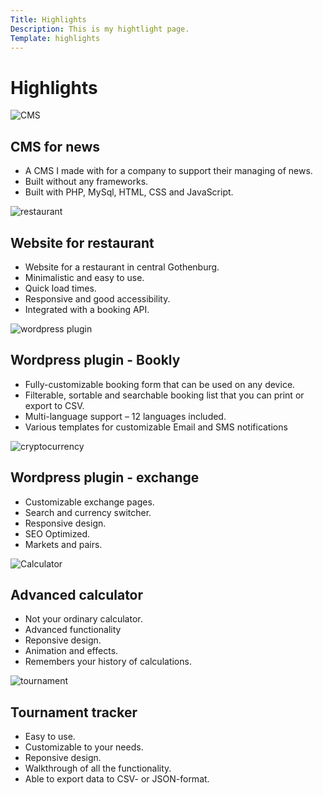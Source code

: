 ```yaml
---
Title: Highlights
Description: This is my hightlight page.
Template: highlights
---
```


Highlights
==========================

<div class="project-article">
    <picture>
            <source media="(min-width: 668px)" srcset="../projekt/image/projects/CMS.jpg&w=500" alt="CMS">
            <source media="(min-width: 376px)" srcset="../projekt/image/projects/CMS.jpg&w=300" alt="CMS"> 
            <img src="../projekt/image/projects/CMS.jpg&h=300" alt="CMS">
        </picture>
    <h2>CMS for news</h2>
    <ul>
        <li>A CMS I made with for a company to support their managing of news.</li>
        <li>Built without any frameworks.</li>
        <li>Built with PHP, MySql, HTML, CSS and JavaScript.</li>
    </ul>
</div>

<div class="project-article">
    <picture>
            <source media="(min-width: 668px)" srcset="../projekt/image/projects/restaurant.jpg&w=350" alt="restaurant">
            <source media="(min-width: 376px)" srcset="../projekt/image/projects/restaurant.jpg&w=300" alt="restaurant"> 
            <img src="../projekt/image/projects/restaurant.jpg&w=300" alt="restaurant">
        </picture>
    <h2>Website for restaurant</h2>
    <ul>
        <li>Website for a restaurant in central Gothenburg.</li>
        <li>Minimalistic and easy to use. </li>
        <li>Quick load times.</li>
        <li>Responsive and good accessibility.</li>
        <li>Integrated with a booking API.</li>
    </ul>
</div>

<div class="project-article">
   <picture>
            <source media="(min-width: 668px)" srcset="../projekt/image/projects/wordpress_plugin.jpg&w=450" alt="wordpress plugin">
            <source media="(min-width: 376px)" srcset="../projekt/image/projects/wordpress_plugin.jpg&w=300" alt="wordpress plugin"> 
            <img src="../projekt/image/projects/wordpress_plugin.jpg&w=500" alt="wordpress plugin">
    </picture>
    <h2>Wordpress plugin - Bookly</h2>
    <ul>
        <li>Fully-customizable booking form that can be used on any device.</li>
        <li>Filterable, sortable and searchable booking list that you can print or export to CSV.</li>
        <li>Multi-language support – 12 languages included.</li>
        <li>Various templates for customizable Email and SMS notifications</li>
    </ul>
</div>

<div class="project-article">
    <picture>
            <source media="(min-width: 668px)" srcset="../projekt/image/projects/cryptocurrency.jpg&w=450" alt="cryptocurrency">
            <source media="(min-width: 376px)" srcset="../projekt/image/projects/cryptocurrency.jpg&w=300" alt="cryptocurrency"> 
            <img src="../projekt/image/projects/cryptocurrency.jpg&w=500" alt="cryptocurrency">
    </picture>
    <h2>Wordpress plugin - exchange</h2>
    <ul>
        <li>Customizable exchange pages.</li>
        <li>Search and currency switcher.</li>
        <li>Responsive design.</li>
        <li>SEO Optimized.</li>
        <li>Markets and pairs.</li>
    </ul>
</div>

<div class="project-article">
    <picture>
            <source media="(min-width: 668px)" srcset="../projekt/image/projects/calculator.jpg&w=450" alt="calculator">
            <source media="(min-width: 376px)" srcset="../projekt/image/projects/calculator.jpg&w=300" alt="calculator"> 
            <img src="../projekt/image/projects/calculator.jpg&w=500" alt="Calculator">
    </picture>
    <h2>Advanced calculator</h2>
    <ul>
        <li>Not your ordinary calculator.</li>
        <li>Advanced functionality</li>
        <li>Reponsive design.</li>
        <li>Animation and effects.</li>
        <li>Remembers your history of calculations.</li>
    </ul>
</div>

<div class="project-article">
    <picture>
            <source media="(min-width: 668px)" srcset="../projekt/image/projects/tournament.jpg&w=450" alt="tournament">
            <source media="(min-width: 376px)" srcset="../projekt/image/projects/tournament.jpg&w=300" alt="tournament"> 
            <img src="../projekt/image/projects/tournament.jpg&w=500" alt="tournament">
    </picture>
    <h2>Tournament tracker</h2>
    <ul>
        <li>Easy to use.</li>
        <li>Customizable to your needs.</li>
        <li>Reponsive design.</li>
        <li>Walkthrough of all the functionality.</li>
        <li>Able to export data to CSV- or JSON-format.</li>
    </ul>
</div>